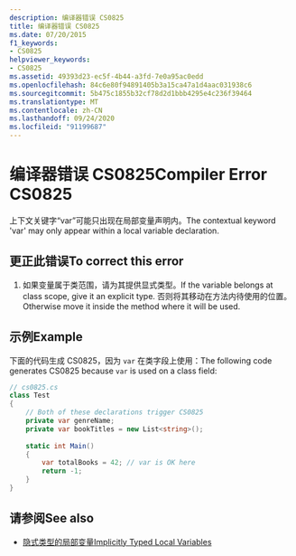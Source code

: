 ```yaml
---
description: 编译器错误 CS0825
title: 编译器错误 CS0825
ms.date: 07/20/2015
f1_keywords:
- CS0825
helpviewer_keywords:
- CS0825
ms.assetid: 49393d23-ec5f-4b44-a3fd-7e0a95ac0edd
ms.openlocfilehash: 84c6e80f94891405b3a15ca47a1d4aac031938c6
ms.sourcegitcommit: 5b475c1855b32cf78d2d1bbb4295e4c236f39464
ms.translationtype: MT
ms.contentlocale: zh-CN
ms.lasthandoff: 09/24/2020
ms.locfileid: "91199687"
---
```

# <a name="compiler-error-cs0825"></a><span data-ttu-id="364ee-103">编译器错误 CS0825</span><span class="sxs-lookup"><span data-stu-id="364ee-103">Compiler Error CS0825</span></span>

<span data-ttu-id="364ee-104">上下文关键字“var”可能只出现在局部变量声明内。</span><span class="sxs-lookup"><span data-stu-id="364ee-104">The contextual keyword 'var' may only appear within a local variable declaration.</span></span>  

## <a name="to-correct-this-error"></a><span data-ttu-id="364ee-105">更正此错误</span><span class="sxs-lookup"><span data-stu-id="364ee-105">To correct this error</span></span>  
  
1. <span data-ttu-id="364ee-106">如果变量属于类范围，请为其提供显式类型。</span><span class="sxs-lookup"><span data-stu-id="364ee-106">If the variable belongs at class scope, give it an explicit type.</span></span>  <span data-ttu-id="364ee-107">否则将其移动在方法内待使用的位置。</span><span class="sxs-lookup"><span data-stu-id="364ee-107">Otherwise move it inside the method where it will be used.</span></span>  
  
## <a name="example"></a><span data-ttu-id="364ee-108">示例</span><span class="sxs-lookup"><span data-stu-id="364ee-108">Example</span></span>  

 <span data-ttu-id="364ee-109">下面的代码生成 CS0825，因为 `var` 在类字段上使用：</span><span class="sxs-lookup"><span data-stu-id="364ee-109">The following code generates CS0825 because `var` is used on a class field:</span></span>  
  
```csharp  
// cs0825.cs  
class Test  
{  
    // Both of these declarations trigger CS0825
    private var genreName;
    private var bookTitles = new List<string>();
  
    static int Main()  
    {  
        var totalBooks = 42; // var is OK here  
        return -1;  
    }  
}  
```  
  
## <a name="see-also"></a><span data-ttu-id="364ee-110">请参阅</span><span class="sxs-lookup"><span data-stu-id="364ee-110">See also</span></span>

- [<span data-ttu-id="364ee-111">隐式类型的局部变量</span><span class="sxs-lookup"><span data-stu-id="364ee-111">Implicitly Typed Local Variables</span></span>](../programming-guide/classes-and-structs/implicitly-typed-local-variables.md#remarks)
